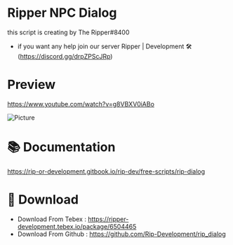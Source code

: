 # Ripper NPC Dialog #

this script is creating by The Ripper#8400

- if you want any help join our server Ripper | Development 🛠 (https://discord.gg/drpZPScJRp)
# Preview

https://www.youtube.com/watch?v=g8VBXV0iABo

![Picture](https://imgur.com/CaA7iys)

# 📚 Documentation

https://rip-or-development.gitbook.io/rip-dev/free-scripts/rip-dialog

# 💾 Download

- Download From Tebex : https://ripper-development.tebex.io/package/6504465
- Download From Github : https://github.com/Rip-Development/rip_dialog
